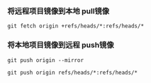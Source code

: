 ### 将远程项目镜像到本地 pull镜像
```
git fetch origin +refs/heads/*:refs/heads/*
```

### 将本地项目镜像到远程 push镜像
```
git push origin --mirror
```

```
git push origin refs/heads/*:refs/heads/*
```